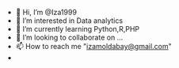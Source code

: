 - 👋 Hi, I’m @Iza1999
- 👀 I’m interested in Data analytics
- 🌱 I’m currently learning Python,R,PHP
- 💞️ I’m looking to collaborate on ...
- 📫 How to reach me "izamoldabay@gmail.com"
- 

<!---
Iza1999/Iza1999 is a ✨ special ✨ repository because its `README.md` (this file) appears on your GitHub profile.
You can click the Preview link to take a look at your changes.
--->
